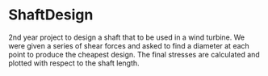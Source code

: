 # ShaftDesign
2nd year project to design a shaft that to be used in a wind turbine. We were given a series of shear forces and asked to find a diameter at each point to produce the cheapest design. The final stresses are calculated and plotted with respect to the shaft length.     

